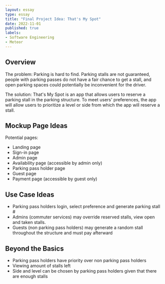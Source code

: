 ```yaml
---
layout: essay
type: essay
title: "Final Project Idea: That's My Spot"
date: 2022-11-01
published: true
labels:
- Software Engineering
- Meteor
---
```


## Overview

The problem: Parking is hard to find. Parking stalls are not guaranteed, people with parking passes do not have a fair chance to get a stall, and open parking spaces could potentially be inconvenient for the driver.

The solution: That's My Spot is an app that allows users to reserve a parking stall in the parking structure. To meet users' preferences, the app will allow users to prioritize a level or side from which the app will reserve a stall.

## Mockup Page Ideas

Potential pages:
<ul>
<li>Landing page</li>
<li>Sign-in page</li>
<li>Admin page</li>
<li>Availability page (accessible by admin only)</li>
<li>Parking pass holder page</li>
<li>Guest page</li>
<li>Payment page (accessible by guest only)</li>
</ul>

## Use Case Ideas

<ul>
<li>Parking pass holders login, select preference and generate parking stall #</li>
<li>Admins (commuter services) may override reserved stalls, view open and taken stalls.</li>
<li>Guests (non parking pass holders) may generate a random stall throughout the structure and must pay afterward</li>
</ul>

## Beyond the Basics

<ul>
<li>Parking pass holders have priority over non parking pass holders</li>
<li>Viewing amount of stalls left</li>
<li>Side and level can be chosen by parking pass holders given that there are enough stalls</li>
</ul>